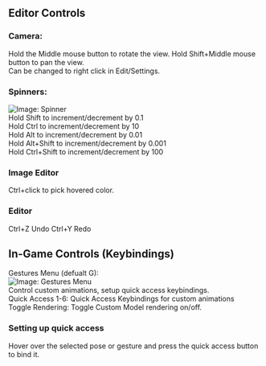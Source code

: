 ## Editor Controls
### Camera:
Hold the Middle mouse button to rotate the view. Hold Shift+Middle mouse button to pan the view.  
Can be changed to right click in Edit/Settings.

### Spinners:
![Image: Spinner](https://github.com/tom5454/CustomPlayerModels/wiki/images/spinner.png)  
Hold Shift to increment/decrement by 0.1  
Hold Ctrl to increment/decrement by 10  
Hold Alt to increment/decrement by 0.01  
Hold Alt+Shift to increment/decrement by 0.001  
Hold Ctrl+Shift to increment/decrement by 100  

### Image Editor
Ctrl+click to pick hovered color.

### Editor
Ctrl+Z Undo
Ctrl+Y Redo

## In-Game Controls (Keybindings)
Gestures Menu (defualt G):  
![Image: Gestures Menu](https://github.com/tom5454/CustomPlayerModels/wiki/images/gestures_menu.png)  
Control custom animations, setup quick access keybindings.  
Quick Access 1-6: Quick Access Keybindings for custom animations  
Toggle Rendering: Toggle Custom Model rendering on/off.  

### Setting up quick access
Hover over the selected pose or gesture and press the quick access button to bind it.